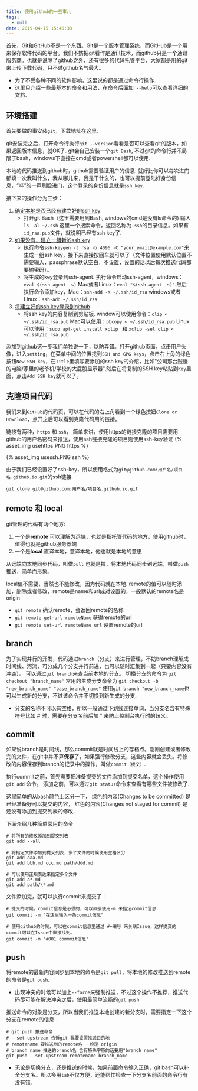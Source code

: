 ```yaml
---
title: 使用github的一些事儿
tags:
  - null
date: 2019-04-15 15:46:33
---
```



首先，Git和GitHub不是一个东西。Git是一个版本管理系统，而GitHub是一个用来保存软件代码的平台。我们不妨把git看作是通讯技术，而github只是**一个**通讯服务商。也就是说除了github之外，还有很多的代码托管平台，大家都是用的git来上传下载代码，只不过github名气最大。

* 为了不受各种不同的软件影响，这里说的都是通过命令行操作.
* 这里只介绍一些最基本的命令和用法，在命令后面加` --help`可以查看详细的文档.

## 环境搭建
首先要做的事安装`git`，下载地址在[这里](https://git-scm.com/downloads).

git安装完之后，打开命令行执行`git --version`看看是否可以查看git的版本，如果返回版本信息，就OK了. git会自己安装一个`git Bash`, 不过git的命令行并不局限于bash，windows下直接在cmd或者powershell都可以使用.

本地的代码推送到github时，github需要验证用户的信息. 就好比你可以每次进门都填一次我叫什么，我从哪儿来，我是干什么的，也可以提前登陆好身份信息，“哔”的一声刷脸进门，这个登录的身份信息就是`ssh key`.

接下来的操作分为三步：
1. [确定本地是否已经有建立好的ssh key](https://help.github.com/en/enterprise/2.15/user/articles/checking-for-existing-ssh-keys)
    * 打开git Bash（这里需要用到Bash, windows的cmd是没有ls命令的) 输入`ls -al ~/.ssh` 这里一个搜索命令，返回名称为`.ssh`的目录信息。如果有`id_rsa.pub`文件，就说明已经有ssh key了.  
2. [如果没有，建立一组新的ssh key](https://help.github.com/en/enterprise/2.15/user/articles/generating-a-new-ssh-key-and-adding-it-to-the-ssh-agent)
    * 执行命令`ssh-keygen -t rsa -b 4096 -C "your_email@example.com"`来生成一组ssh key，接下来直接按回车就可以了（文件位置使用默认位置不需要输入，passphrase默认空白，不设置，设置的话以后每次推送代码都要输密码）。
    * 将生成的key登录到ssh-agent. 执行命令启动ssh-agent，windows：`eval $(ssh-agent -s)`  Mac或者Linux：`eval "$(ssh-agent -s)"`.然后执行命令添加key，Mac：`ssh-add -K ~/.ssh/id_rsa` windows或者Linux：`ssh-add ~/.ssh/id_rsa`
3. [将建立好的ssh key登录到github](https://help.github.com/en/enterprise/2.15/user/articles/adding-a-new-ssh-key-to-your-github-account)
    * 将ssh key的内容复制到剪贴板. window可以使用命令：`clip < ~/.ssh/id_rsa.pub` Mac可以使用：`pbcopy < ~/.ssh/id_rsa.pub` Linux可以使用：`sudo apt-get install xclip ` 和 `xclip -sel clip < ~/.ssh/id_rsa.pub`

添加到github这一步我们单独说一下，以防弄错。打开github页面，点击用户头像，进入`setting`，在菜单中间的位置找到`SSH and GPG keys`，点击右上角的绿色按钮`New SSH key`，在`Title`里填写要添加的ssh key的介绍，比如"公司那台贼慢的电脑/家里的老爷机/学校的大屁股显示器",然后在将复制的SSH key粘贴到`Key`里面，点击`Add SSH key`就可以了。

## 克隆项目代码
我们来到`GitHub`的代码页，可以在代码的右上角看到一个绿色按钮`Clone or Download`，点开之后可以看到克隆代码用的链接。  

链接有两种，`https` 和 `ssh`， 简单来讲，使用https的链接克隆的项目需要用github的用户名密码来推送，使用ssh链接克隆的项目则使用ssh-key验证
{% asset_img usehttps.PNG https %}

{% asset_img usessh.PNG ssh %}

由于我们已经设置好了ssh-key，所以使用格式为`git@github.com:用户名/项目名.github.io.git`的ssh链接.
```
git clone git@github.com:用户名/项目名.github.io.git
```


## remote 和 local
git管理的代码有两个地方: 
1. 一个是**remote** 可以理解为远端，也就是指托管代码的地方，使用github时，值得也就是github服务器端
2. 一个是**local** 直译本地，意译本地，他也就是本地的意思

从远端向本地同步代码，叫做`pull` 也就是拉，将本地代码同步到远端，叫做`push` 推送，简单而形象。

local值不需要，当然也不能修改，因为代码就在本地. remote的值可以随时添加，删除或者修改，remote是name和url成对设置的，一般默认的remote名是origin
* `git remote` 确认remote，会返回remote的名称
* `git remote get-url remoteName` 获得remote的url
* `git remote set-url remoteName url` 设置remote的url

## branch
为了实现并行的开发，代码通过`branch`（分支）来进行管理，不妨branch理解成时间线、河流，可分成几个分支并行前进，也可以随时汇集到一起（只要内容没有冲突）。
可以通过`git branch`来查当前本地的分支。
切换分支的命令为 `git checkout "branch_name"`
常用的生成分支命令为 `git checkout -b "new_branch_name" "base_branch_name"`
使用`git branch "new_branch_name`也可以生成新的分支，不过该命令并不切换到新生成的分支.

* 分支的名称不可以有空格，所以一般通过下划线连接单词，当分支名含有特殊符号比如 # 时，需要在分支名前后加 " 来防止控制台执行时的歧义。 

## commit 
如果说branch是时间线，那么commit就是时间线上的存档点。刚刚创建或者修改完的文件，在git中并不算**保存**了，如果强行修改分支，这些内容就会丢失。将修改的内容保存到branch的记录中的操作，叫做`commit（提交）`. 

执行commit之前，首先需要把准备提交的文件添加到提交名单，这个操作使用 `git add` 命令。
添加之前，可以通过`git status`命令来查看有哪些文件被修改了.

这里简单的从bash颜色上区分一下，
绿色的内容(Changes to be committed) 是已经准备好可以提交的内容，
红色的内容(Changes not staged for commit) 是还没有添加到提交列表的修改.

下面介绍几种简单常用的命令
```
# 将所有的修改添加到提交列表
git add --all

# 将指定文件添加到提交列表，多个文件的时候使用空格区分
git add aaa.md
git add bbb.md ccc.md path/ddd.md

# 可以使用正规表达来指定多个文件
git add a*.md
git add path/\*.md

```

文件添加完，就可以执行commit来提交了：
```
# 提交的时候，commit信息是必须的，可以直接使用-m 来指定commit信息
git commit -m "在这里输入一条commit信息"

# 使用github的时候，可以在commit信息里通过 #+编号 来关联Issue，这样提交的commit可以在Issue中直接找到。
git commit -m "#001 commmit信息"
```

## push
将remote的最新内容同步到本地的命令是`git pull`，将本地的修改推送到remote的命令是`git push`.

* 出现冲突的时候可以加上`--force`来强制推送，不过这个操作不推荐，推送代码尽可能在解决冲突之后，使用最简单流畅的`git push`

推送命令的对象是分支，所以当我们推送本地创建的新分支时，需要指定一下这个分支在remote的信息：
```
# git push 推送命令
# --set-upstream 告诉git 我要设置推送目的地
# remotename 要推送到的remote名 一般是 origin
# branch_name 推送的branch名 含有特殊字符的话要用"branch_name"
git push --set-upstream remotename branch_name
```
* 无论是切换分支，还是推送的时候，如果前面命令输入正确，git bash可以补全分支名。所以多用`tab`不仅方便，还能帮忙检查一下分支名前面的命令行有没有错。

